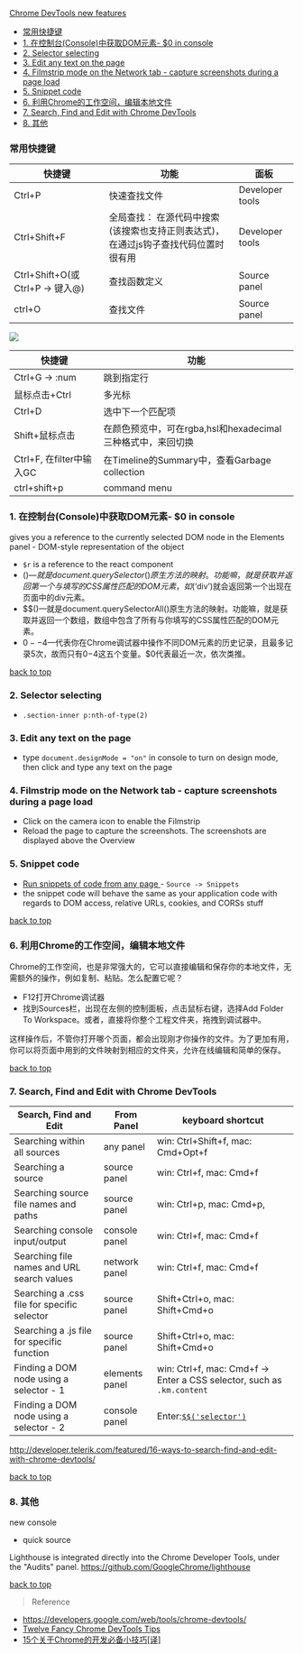 [Chrome DevTools new features](#top)

- [常用快捷键](#快捷键)
- [1. 在控制台(Console)中获取DOM元素- $0 in console](#在控制台)
- [2. Selector selecting](#快捷键)
- [3. Edit any text on the page](#Edit)
- [4. Filmstrip mode on the Network tab - capture screenshots during a page load](#Filmstrip)
- [5. Snippet code](#Snippet)
- [6. 利用Chrome的工作空间，编辑本地文件](#利用Chrome的工作空间)
- [7. Search, Find and Edit with Chrome DevTools](#Search)
- [8. 其他](#其他)

<h3 id="快捷键">常用快捷键</h3>

快捷键|功能|面板
---|---|---
Ctrl+P|快速查找文件|Developer tools
Ctrl+Shift+F|全局查找： 在源代码中搜索(该搜索也支持正则表达式)，在通过js钩子查找代码位置时很有用|Developer tools
Ctrl+Shift+O(或Ctrl+P -> 键入@)|查找函数定义|Source panel
ctrl+O|查找文件|Source panel

![](https://i.imgur.com/CELwvy3.png)

快捷键|功能
---|---
Ctrl+G -> :num|跳到指定行
鼠标点击+Ctrl|多光标
Ctrl+D|选中下一个匹配项
Shift+鼠标点击|在颜色预览中，可在rgba,hsl和hexadecimal三种格式中，来回切换
Ctrl+F, 在filter中输入GC|在Timeline的Summary中，查看Garbage collection
ctrl+shift+p|command menu

<h3 id="在控制台">1. 在控制台(Console)中获取DOM元素- $0 in console</h3>

gives you a reference to the currently selected DOM node in the Elements panel - DOM-style representation of the object

- `$r` is a reference to the react component
- $()—就是document.querySelector()原生方法的映射。功能嘛，就是获取并返回第一个与填写的CSS属性匹配的DOM元素，如$(‘div’)就会返回第一个出现在页面中的div元素。
- $$()—就是document.querySelectorAll()原生方法的映射。功能嘛，就是获取并返回一个数组，数组中包含了所有与你填写的CSS属性匹配的DOM元素。
- $0--$4—代表你在Chrome调试器中操作不同DOM元素的历史记录，且最多记录5次，故而只有$0-$4这五个变量。$0代表最近一次，依次类推。

[back to top](#top)

<h3 id="Selector">2. Selector selecting</h3>

- `.section-inner p:nth-of-type(2)`

<h3 id="Edit">3. Edit any text on the page</h3>

- type `document.designMode = "on"` in console to turn on design mode, then click and type any text on the page

<h3 id="Filmstrip">4. Filmstrip mode on the Network tab - capture screenshots during a page load</h3>

- Click on the camera icon to enable the Filmstrip
- Reload the page to capture the screenshots. The screenshots are displayed above the Overview

<h3 id="Snippet">5. Snippet code</h3>

- [Run snippets of code from any page
](https://developers.google.com/web/tools/chrome-devtools/debug/snippets/?hl=en) - `Source -> Snippets`
- the snippet code will behave the same as your application code with regards to DOM access, relative URLs, cookies, and CORSs stuff

[back to top](#top)

<h3 id="利用Chrome的工作空间">6. 利用Chrome的工作空间，编辑本地文件</h3>

Chrome的工作空间，也是非常强大的，它可以直接编辑和保存你的本地文件，无需额外的操作，例如复制、粘贴。怎么配置它呢？

- F12打开Chrome调试器
- 找到Sources栏，出现在左侧的控制面板，点击鼠标右键，选择Add Folder To Workspace。或者，直接将你整个工程文件夹，拖拽到调试器中。

这样操作后，不管你打开哪个页面，都会出现刚才你操作的文件。为了更加有用，你可以将页面中用到的文件映射到相应的文件夹，允许在线编辑和简单的保存。

[back to top](#top)

<h3 id="Search">7. Search, Find and Edit with Chrome DevTools</h3>

Search, Find and Edit|From Panel|keyboard shortcut
---|---|---
Searching within all sources|any panel| win: Ctrl+Shift+f, mac: Cmd+Opt+f
Searching a source|source panel|win: Ctrl+f, mac: Cmd+f
Searching source file names and paths|source panel|win: Ctrl+p, mac: Cmd+p, 
Searching console input/output|console panel|win: Ctrl+f, mac: Cmd+f
Searching file names and URL search values|network panel|win: Ctrl+f, mac: Cmd+f
Searching a .css file for specific selector|source panel|Shift+Ctrl+o, mac: Shift+Cmd+o
Searching a .js file for specific function|source panel|Shift+Ctrl+o, mac: Shift+Cmd+o
Finding a DOM node using a selector - 1|elements panel|win: Ctrl+f, mac: Cmd+f -> Enter a CSS selector, such as `.km.content`
Finding a DOM node using a selector - 2|console panel| Enter:[`$$('selector')`](https://developers.google.com/web/tools/chrome-devtools/console/command-line-reference#selector)

http://developer.telerik.com/featured/16-ways-to-search-find-and-edit-with-chrome-devtools/

[back to top](#top)

<h3 id="其他">8. 其他</h3>

new console
- quick source

Lighthouse is integrated directly into the Chrome Developer Tools, under the "Audits" panel.
https://github.com/GoogleChrome/lighthouse

[back to top](#top)

> Reference

- https://developers.google.com/web/tools/chrome-devtools/
- [Twelve Fancy Chrome DevTools Tips](https://hackernoon.com/twelve-fancy-chrome-devtools-tips-dc1e39d10d9d)
- [15个关于Chrome的开发必备小技巧[译]](http://www.cnblogs.com/giggle/p/5966991.html)
